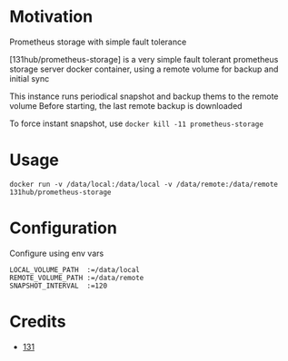 # Motivation

Prometheus storage with simple fault tolerance

[131hub/prometheus-storage] is a very simple fault tolerant prometheus storage server docker container, using a remote volume for backup and initial sync

This instance runs periodical snapshot and backup thems to the remote volume
Before starting, the last remote backup is downloaded

To force instant snapshot, use `docker kill -11 prometheus-storage`


# Usage
```
docker run -v /data/local:/data/local -v /data/remote:/data/remote  131hub/prometheus-storage
```


# Configuration
Configure using env vars
```
LOCAL_VOLUME_PATH  :=/data/local
REMOTE_VOLUME_PATH :=/data/remote
SNAPSHOT_INTERVAL  :=120
```

# Credits
* [131](https://github.com/131)
